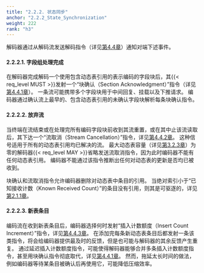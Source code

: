 ```yaml
---
title: "2.2.2. 状态同步"
anchor: "2.2.2_State_Synchronization"
weight: 222
rank: "h3"
---
```


解码器通过从解码流发送解码指令（详见[第4.4章]()）通知对端下述事件。

#### 2.2.2.1. 字段组处理完成

在解码器完成解码一个使用包含动态表引用的表示编码的字段块后，其{{< req_level MUST >}}发射一个“块确认（Section Acknowledgment）”指令（详见[第4.4.1章]()）。
一条流可能携带多个字段块用于中间回复、挂载以及下推请求。
编码器通过确认流上最早的、包含动态表引用的未确认字段块解析每条块确认指令。

#### 2.2.2.2. 放弃流

当终端在流结束或在处理完所有编码字段块前收到其流重置，或在其中止该流读取后，其下达一个“流取消（Stream Cancellation）”指令，详见[第4.4.2章]()。
这种信号适用于所有的动态表引用均已解决的流。
最大动态表容量（详见[第3.2.3章]()）为零的解码器{{< req_level MAY >}}省略发送流取消指令，因为此时编码器不能有任何动态表引用。
编码器不能通过该指令推断出任何对动态表的更新是否均已被收到。

块确认和流取消指令允许编码器删除对动态表中条目的引用。
当绝对索引小于“已知接收计数（Known Received Count）”的条目没有引用，则其是可驱逐的，详见[第2.1.1章]()。

#### 2.2.2.3. 新表条目

编码流在收到新表条目后，编码器选择何时发射“插入计数额度（Insert Count Increment）”指令，详见[第4.4.3章]()。
在添加完每条新动态表条目后都发射一条该类指令，将会给编码器提供最及时的反馈，但是也可能与解码器的其余反馈产生重复。
通过延迟插入计数额度指令，可能使得解码器能够合并多条插入计数额度指令，甚至用块确认指令彻底取代，详见[第4.4.1章]()。
然而，拖延太长时间的做法，例如编码器等待某条目被确认后再使用它，可能降低压缩效率。
